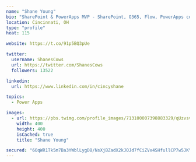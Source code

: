 ```yaml
---
name: "Shane Young"
bio: "SharePoint & PowerApps MVP - SharePoint, O365, Flow, PowerApps consulting? @PowerApps911 | Pure Snark? You found it."
location: Cincinnati, OH
type: "profile"
heat: 115

website: https://t.co/91p5BQ3pUe

twitter:
  username: ShanesCows
  url: https://twitter.com/ShanesCows
  followers: 13522

linkedin:
  url: https://www.linkedin.com/in/cincyshane

topics:
  - Power Apps

images:
  - url: https://pbs.twimg.com/profile_images/713100007398883329/qUzvsvQ3_400x400.jpg
    width: 400
    height: 400
    isCached: true
    title: "Shane Young"

secured: "6OqWR1Tk5m7Ba3YWblLygD8/NsXjBZadX2kJOJd7fCiZVx4SHfullCP7w5JKYy8kJnE/PsrCs/1Y1e2agQFxFTSAelvGtBtbnycqFAmiIlHgsCPAqeWS7q734uY/tDx68FwwdhKBUFC5NXDmqlJOpYFWhqldGNyvSKKwCnwulX9WNJSPkFsfKL7i2nvYf8yaB/pWBUA1cSeWKimUHhqVC6bLj6txHC9SAat+TSyLLYYhM7egAHTUIz+1uQ1ytOsZ4gEoUjrzdE/Xlf7TskxXEtlydCblsqEKyMMLZc2t8LIaQrNTaM67fcoaqKGAvJDVp+da+QEQgpwthsCvFXZcLLjXniS6QQJRHe9o5hg5a5h5uz9UZHjg9T0qjkzSzwTbarjpqJswvK2MUKF7WKzVj4+NBQhd4yXG1QT1v5GEbo0=;RzhIckRXOp7i5FaSwyhNjA=="
---
```


